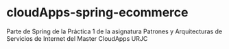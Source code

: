 # cloudApps-spring-ecommerce
Parte de Spring de la Práctica 1 de la asignatura Patrones y Arquitecturas de Servicios de Internet del Master CloudApps URJC

